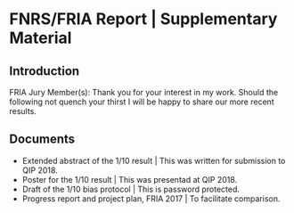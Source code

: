 # FNRS/FRIA Report | Supplementary Material

## Introduction
FRIA Jury Member(s): Thank you for your interest in my work. Should the following not quench your thirst I will be happy to share our more recent results.

## Documents

* Extended abstract of the $1/10$ result | This was written for submission to QIP 2018.
* Poster for the $1/10$ result | This was presentad at QIP 2018.
* Draft of the $1/10$ bias protocol | This is password protected.
* Progress report and project plan, FRIA 2017 | To facilitate comparison.